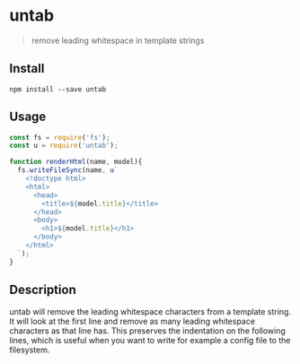 # untab

> remove leading whitespace in template strings

## Install

    npm install --save untab

## Usage

```js
const fs = require('fs');
const u = require('untab');

function renderHtml(name, model){
  fs.writeFileSync(name, u`
    <!doctype html>
    <html>
      <head>
        <title>${model.title}</title>
      </head>
      <body>
        <h1>${model.title}</h1>
      </body>
    </html>
  `);
}

```

## Description

untab will remove the leading whitespace characters from a template string. It will look at the first line and remove as many leading whitespace characters as that line has. This preserves the indentation on the following lines, which is useful when you want to write for example a config file to the filesystem.
